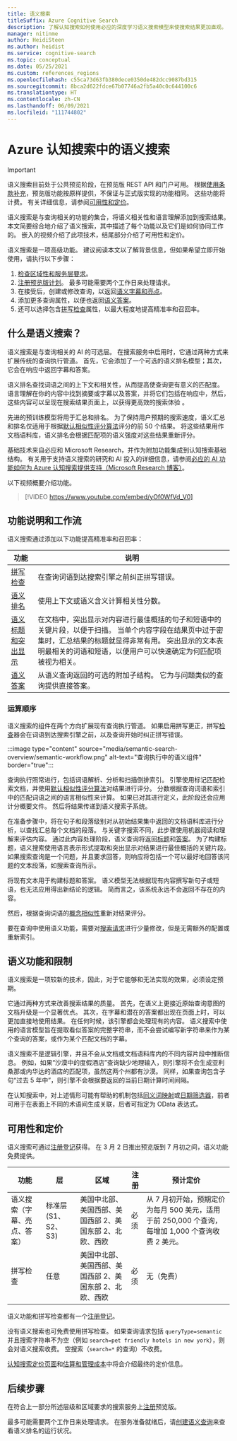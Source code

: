 ```yaml
---
title: 语义搜索
titleSuffix: Azure Cognitive Search
description: 了解认知搜索如何使用必应的深度学习语义搜索模型来使搜索结果更加直观。
manager: nitinme
author: HeidiSteen
ms.author: heidist
ms.service: cognitive-search
ms.topic: conceptual
ms.date: 05/25/2021
ms.custom: references_regions
ms.openlocfilehash: c55ca73d63fb380dece0350de482dcc9087bd315
ms.sourcegitcommit: 8bca2d622fdce67b07746a2fb5a40c0c644100c6
ms.translationtype: HT
ms.contentlocale: zh-CN
ms.lasthandoff: 06/09/2021
ms.locfileid: "111744802"
---
```

# <a name="semantic-search-in-azure-cognitive-search"></a>Azure 认知搜索中的语义搜索

> [!IMPORTANT]
> 语义搜索目前处于公共预览阶段，在预览版 REST API 和门户可用。 根据[使用条款补充](https://azure.microsoft.com/support/legal/preview-supplemental-terms/)，预览版功能按原样提供，不保证与正式版实现的功能相同。 这些功能将计费。 有关详细信息，请参阅[可用性和定价](semantic-search-overview.md#availability-and-pricing)。

语义搜索是与查询相关的功能的集合，将语义相关性和语言理解添加到搜索结果。 本文简要综合地介绍了语义搜索，其中描述了每个功能以及它们是如何协同工作的。 嵌入的视频介绍了此项技术，结尾部分介绍了可用性和定价。

语义搜索是一项高级功能。 建议阅读本文以了解背景信息，但如果希望立即开始使用，请执行以下步骤：

1. [检查区域性和服务层要求](#availability-and-pricing)。
1. [注册预览版计划](https://aka.ms/SemanticSearchPreviewSignup)。 最多可能需要两个工作日来处理请求。
1. 在接受后，创建或修改查询，以返回[语义字幕和亮点](semantic-how-to-query-request.md)。
1. 添加更多查询属性，以便也返回[语义答案](semantic-answers.md)。
1. 还可以选择包含[拼写检查](speller-how-to-add.md)属性，以最大程度地提高精准率和召回率。

## <a name="what-is-semantic-search"></a>什么是语义搜索？

语义搜索是与查询相关的 AI 的可选层。 在搜索服务中启用时，它通过两种方式来扩展传统的查询执行管道。 首先，它会添加了一个可选的语义排名模型；其次，它会在响应中返回字幕和答案。

语义排名查找词语之间的上下文和相关性，从而提高使查询更有意义的匹配度。 语言理解在你的内容中找到摘要或字幕以及答案，并将它们包括在响应中，然后，这些内容可以呈现在搜索结果页面上，以获得更高效的搜索体验 。

先进的预训练模型将用于汇总和排名。 为了保持用户预期的搜索速度，语义汇总和排名仅适用于根据[默认相似性评分算法](index-similarity-and-scoring.md#similarity-ranking-algorithms)评分的前 50 个结果。 将这些结果用作文档语料库，语义排名会根据匹配项的语义强度对这些结果重新评分。

基础技术来自必应和 Microsoft Research，并作为附加功能集成到认知搜索基础结构。 有关用于支持语义搜索的研究和 AI 投入的详细信息，请参阅[必应的 AI 功能如何为 Azure 认知搜索提供支持（Microsoft Research 博客）](https://www.microsoft.com/research/blog/the-science-behind-semantic-search-how-ai-from-bing-is-powering-azure-cognitive-search/)。

以下视频概要介绍功能。

> [!VIDEO https://www.youtube.com/embed/yOf0WfVd_V0]

## <a name="feature-description-and-workflow"></a>功能说明和工作流

语义搜索通过添加以下功能提高精准率和召回率：

| 功能 | 说明 |
|---------|-------------|
| [拼写检查](speller-how-to-add.md) | 在查询词语到达搜索引擎之前纠正拼写错误。 |
| [语义排名](semantic-ranking.md) | 使用上下文或语义含义计算相关性分数。 |
| [语义标题和突出显示](semantic-how-to-query-request.md) | 在文档中，突出显示对内容进行最佳概括的句子和短语中的关键片段，以便于扫描。 当单个内容字段在结果页中过于密集时，汇总结果的标题就显得非常有用。 突出显示的文本表明最相关的词语和短语，以便用户可以快速确定为何匹配项被视为相关。 |
| [语义答案](semantic-answers.md) | 从语义查询返回的可选的附加子结构。 它为与问题类似的查询提供直接答案。 |

### <a name="order-of-operations"></a>运算顺序

语义搜索的组件在两个方向扩展现有查询执行管道。 如果启用拼写更正，拼写[检查](speller-how-to-add.md)器会在词语到达搜索引擎之前，以及查询开始时纠正拼写错误。

:::image type="content" source="media/semantic-search-overview/semantic-workflow.png" alt-text="查询执行中的语义组件" border="true":::

查询执行照常进行，包括词语解析、分析和扫描倒排索引。 引擎使用标记匹配检索文档，并使用[默认相似性评分算法](index-similarity-and-scoring.md#similarity-ranking-algorithms)对结果进行评分。 分数根据查询词语和索引中的匹配词语之间的语言相似性来计算。 如果已对其进行定义，此阶段还会应用计分概要文件。 然后将结果传递到语义搜索子系统。

在准备步骤中，将在句子和段落级别对从初始结果集中返回的文档语料库进行分析，以查找汇总每个文档的段落。 与关键字搜索不同，此步骤使用机器阅读和理解来评估内容。 通过此内容处理阶段，语义查询将返回[标题](semantic-how-to-query-request.md)和[答案](semantic-answers.md)。 为了构建标题，语义搜索使用语言表示形式提取和突出显示对结果进行最佳概括的关键片段。 如果搜索查询是一个问题，并且要求回答，则响应将包括一个可以最好地回答该问题的文本段落，如搜索查询所示。 

将现有文本用于构建标题和答案。 语义模型无法根据现有内容撰写新句子或短语，也无法应用得出新结论的逻辑。 简而言之，该系统永远不会返回不存在的内容。

然后，根据查询词语的[概念相似性](semantic-ranking.md)重新对结果评分。

要在查询中使用语义功能，需要对[搜索请求](semantic-how-to-query-request.md)进行少量修改，但是无需额外的配置或重新索引。

## <a name="semantic-capabilities-and-limitations"></a>语义功能和限制

语义搜索是一项较新的技术，因此，对于它能够和无法实现的效果，必须设定预期。

它通过两种方式来改善搜索结果的质量。 首先，在语义上更接近原始查询意图的文档升级是一个显著优点。 其次，在字幕和潜在的答案都出现在页面上时，可以更加直接地使用结果。 在任何时候，该引擎都会处理现有的内容。 语义搜索中使用的语言模型旨在提取看似答案的完整字符串，而不会尝试编写新字符串来作为某个查询的答案，或作为某个匹配文档的字幕。

语义搜索不是逻辑引擎，并且不会从文档或文档语料库内的不同内容片段中推断信息。 例如，如果“沙漠中的度假酒店”查询缺少地理输入，则引擎将不会生成亚利桑那或内华达的酒店的匹配项，虽然这两个州都有沙漠。 同样，如果查询包含子句“过去 5 年中”，则引擎不会根据要返回的当前日期计算时间间隔。

在认知搜索中，对上述情形可能有帮助的机制包括[同义词映射](search-synonyms.md)或[日期筛选器](search-query-odata-filter.md)，前者可用于在表面上不同的术语间生成关联，后者可指定为 OData 表达式。

## <a name="availability-and-pricing"></a>可用性和定价

语义搜索可通过[注册登记](https://aka.ms/SemanticSearchPreviewSignup)获得。 在 3 月 2 日推出预览版到 7 月初之间，语义功能免费提供。

| 功能 | 层 | 区域 | 注册 | 预计定价 |
|---------|------|--------|---------------------|-------------------|
| 语义搜索（字幕、亮点、答案） | 标准层 (S1、S2、S3) | 美国中北部、美国西部、美国西部 2、美国东部 2、北欧、西欧 | 必须 | 从 7 月初开始，预期定价为每月 500 美元，适用于前 250,000 个查询，每增加 1,000 个查询收费 2 美元。  |
| 拼写检查 | 任意 | 美国中北部、美国西部、美国西部 2、美国东部 2、北欧、西欧 | 必须 | 无（免费） |

语义功能和拼写检查都有一个[注册登记](https://aka.ms/SemanticSearchPreviewSignup)。 

没有语义搜索也可免费使用拼写检查。 如果查询请求包括 `queryType=semantic` 并且搜索字符串不为空（例如 `search=pet friendly hotels in new york`），则会对语义搜索收费。 空搜索（`search=*` 的查询）不收费。

[认知搜索定价页面](https://azure.microsoft.com/pricing/details/search/)和[估算和管理成本](search-sku-manage-costs.md)中将会介绍最终的定价信息。

## <a name="next-steps"></a>后续步骤

在符合上一部分所述层级和区域要求的搜索服务上[注册](https://aka.ms/SemanticSearchPreviewSignup)预览版。

最多可能需要两个工作日来处理请求。 在服务准备就绪后，请[创建语义查询](semantic-how-to-query-request.md)来查看语义排名的运行状况。
